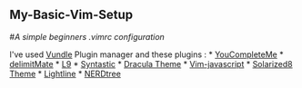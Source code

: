 ## My-Basic-Vim-Setup
#*A simple beginners .vimrc configuration*

I've used [Vundle](https://github.com/VundleVim/Vundle.vim) Plugin manager
and these plugins :
          * [YouCompleteMe](https://github.com/Valloric/YouCompleteMe) 
          * [delimitMate](https://github.com/Raimondi/delimitMate)
          * [L9](https://github.com/vim-scripts/L9)
          * [Syntastic](https://github.com/vim-syntastic/syntastic)
          * [Dracula Theme](https://github.com/dracula/vim)
          * [Vim-javascript](https://github.com/pangloss/vim-javascript)
          * [Solarized8 Theme](https://github.com/lifepillar/vim-solarized8)
          * [Lightline](https://github.com/itchyny/lightline.vim) 
          * [NERDtree](https://github.com/scrooloose/nerdtree)
